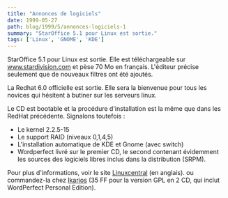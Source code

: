 ```yaml
---
title: "Annonces de logiciels"
date: 1999-05-27
path: blog/1999/5/annonces-logiciels-1
summary: "StarOffice 5.1 pour Linux est sortie."
tags: ['Linux', 'GNOME', 'KDE']
---
```


<P>StarOffice 5.1 pour Linux est sortie. Elle est téléchargeable sur
<A HREF="http://www.stardivision.com/">www.stardivision.com</A>
et pèse 70 Mo en français. L'éditeur précise
seulement que de nouveaux filtres ont été ajoutés.</P>

<P>La Redhat 6.0 officielle est sortie. Elle sera la bienvenue
pour tous les novices qui hésitent à butiner sur les
serveurs linux.</P>

<P>Le CD est bootable et la procédure d'installation est la
même que dans les RedHat précédente. Signalons toutefois :</P>

<UL>

<LI>Le kernel 2.2.5-15
<LI>Le support RAID (niveaux 0,1,4,5)
<LI>L'installation automatique de KDE et Gnome (avec switch)
<LI>Wordperfect livré sur le premier CD, le second contenant
évidemment les sources des logiciels libres inclus dans la distribution
(SRPM).
</UL>

<P>Pour plus d'informations, voir le site
<A HREF="http://linuxcentral.com/products/dist/redhat-6.0/">Linuxcentral</A>
(en anglais).
ou commandez-la chez <A HREF="http://www.ikarios.com/">Ikarios</A>
(35 FF pour la version GPL en 2 CD, qui inclut WordPerfect Personal Edition).</P>


